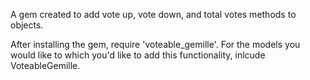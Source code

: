 A gem created to add vote up, vote down, and total votes methods to objects.

After installing the gem, require 'voteable_gemille'.
For the models you would like to which you'd like to add this functionality, inlcude VoteableGemille.